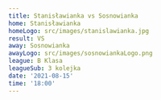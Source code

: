 ```yaml
---
title: Stanisławianka vs Sosnowianka
home: Stanisławianka
homeLogo: src/images/stanislawianka.jpg
result: VS
away: Sosnowianka
awayLogo: src/images/sosnowiankaLogo.png
league: B Klasa
leagueSub: 3 kolejka
date: '2021-08-15'
time: '18:00'
---
```

